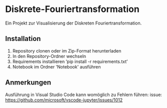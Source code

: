 # Diskrete-Fouriertransformation

Ein Projekt zur Visualisierung der Diskreten Fouriertransformation.


 ## Installation
 
 1. Repository clonen oder im Zip-Format herunterladen
 2. In den Repository-Ordner wechseln
 3. Requirements installieren ’pip install -r requirements.txt’
 4. Notebook im Ordner 'Notebook' ausführen
 
  ## Anmerkungen
  
  Ausführung in Visual Studio Code kann womöglich zu Fehlern führen:
  issue: https://github.com/microsoft/vscode-jupyter/issues/1012
 
